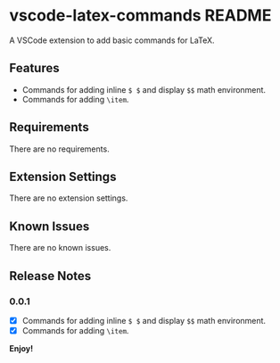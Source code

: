 # vscode-latex-commands README

A VSCode extension to add basic commands for LaTeX.

## Features

- Commands for adding inline `$ $` and display `$$` math environment.
- Commands for adding `\item`.

## Requirements

<!-- If you have any requirements or dependencies, add a section describing those and how to install and configure them. -->

There are no requirements.

## Extension Settings

<!-- Include if your extension adds any VS Code settings through the `contributes.configuration` extension point.

For example:

This extension contributes the following settings:

* `myExtension.enable`: enable/disable this extension
* `myExtension.thing`: set to `blah` to do something -->

There are no extension settings.

## Known Issues

<!-- Calling out known issues can help limit users opening duplicate issues against your extension. -->

There are no known issues.

## Release Notes

### 0.0.1

- [x] Commands for adding inline `$ $` and display `$$` math environment.
- [x] Commands for adding `\item`.

**Enjoy!**
